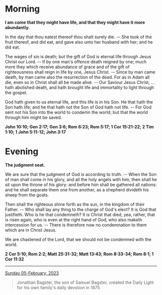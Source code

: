 # Morning

**I am come that they might have life, and that they might have it more abundantly.**
 
In the day that thou eatest thereof thou shalt surely die. -- She took of the fruit thereof, and did eat, and gave also unto her husband with her; and he did eat.
 
The wages of sin is death; but the gift of God is eternal life through Jesus Christ our Lord. -- If by one man's offence death reigned by one; much more they which receive abundance of grace and of the gift of righteousness shall reign in life by one, Jesus Christ. -- Since by man came death, by man came also the resurrection of the dead. For as in Adam all die, even so in Christ shall all be made alive. -- Our Saviour Jesus Christ, ... hath abolished death, and hath brought life and immortality to light through the gospel.
 
God hath given to us eternal life, and this life is in his Son. He that hath the Son hath life; and he that hath not the Son of God hath not life. -- For God sent not his Son into the world to condemn the world; but that the world through him might be saved.  

**John 10:10; Gen 2:17; Gen 3:6; Rom 6:23; Rom 5:17; 1 Cor 15:21-22; 2 Tim 1:10; 1 John 5:11-12; John 3:17**

# Evening

**The judgment seat.**
 
We are sure that the judgment of God is according to truth. -- When the Son of man shall come in his glory, and all the holy angels with him, then shall he sit upon the throne of his glory: and before him shall be gathered all nations: and he shall separate them one from another, as a shepherd divideth his sheep from the goats.
 
Then shall the righteous shine forth as the sun, in the kingdom of their Father. -- Who shall lay any thing to the charge of God's elect? It is God that justifieth. Who is he that condemneth? It is Christ that died, yea, rather, that is risen again, who is even at the right hand of God, who also maketh intercession for us. -- There is therefore now no condemnation to them which are in Christ Jesus.
 
We are chastened of the Lord, that we should not be condemned with the world.  

**2 Cor 5:10; Rom 2:2; Matt 25:31-32; Matt 13:43; Rom 8:33-34; Rom 8:1; 1 Cor 11:32**

---

[Sunday 05-February, 2023](https://t.me/s/daily_light)

> Jonathan Bagster, the son of Samuel Bagster, created the Daily Light for his own family's daily devotion in 1875

